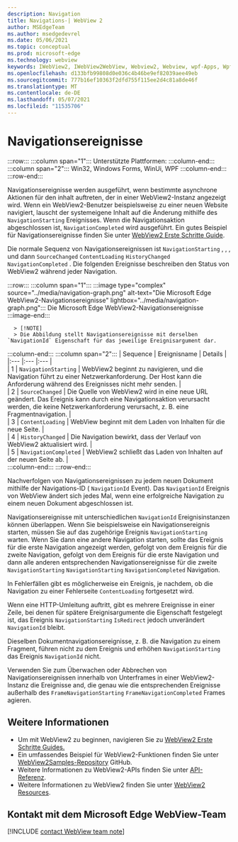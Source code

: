 ```yaml
---
description: Navigation
title: Navigations-| WebView 2
author: MSEdgeTeam
ms.author: msedgedevrel
ms.date: 05/06/2021
ms.topic: conceptual
ms.prod: microsoft-edge
ms.technology: webview
keywords: IWebView2, IWebView2WebView, Webview2, Webview, wpf-Apps, Wpf, Microsoft Edge, ICoreWebView2, ICoreWebView2Host, Browsersteuerung, Edge-HTML
ms.openlocfilehash: d133bfb99808d0e036c4b46be9ef82039aee49eb
ms.sourcegitcommit: 777b16ef10363f2dfd755f115ee2d4c81a8de46f
ms.translationtype: MT
ms.contentlocale: de-DE
ms.lasthandoff: 05/07/2021
ms.locfileid: "11535706"
---
```

# <a name="navigation-events"></a>Navigationsereignisse  

:::row:::
   :::column span="1":::
      Unterstützte Plattformen:
   :::column-end:::
   :::column span="2":::
      Win32, Windows Forms, WinUi, WPF
   :::column-end:::
:::row-end:::  

Navigationsereignisse werden ausgeführt, wenn bestimmte asynchrone Aktionen für den inhalt auftreten, der in einer WebView2-Instanz angezeigt wird.  Wenn ein WebView2-Benutzer beispielsweise zu einer neuen Website navigiert, lauscht der systemeigene Inhalt auf die Änderung mithilfe des `NavigationStarting` Ereignisses.  Wenn die Navigationsaktion abgeschlossen ist, `NavigationCompleted` wird ausgeführt.  Ein gutes Beispiel für Navigationsereignisse finden Sie unter [WebView2 Erste Schritte Guide][Webview2IndexGetStarted].  

<!--todo:  Move the relevant information out of the get started guide to better focus the content and leave the most concise elements in the get started guide.  -->   

Die normale Sequenz von Navigationsereignissen ist `NavigationStarting` , , , und dann `SourceChanged` `ContentLoading` `HistoryChanged` `NavigationCompleted` .  Die folgenden Ereignisse beschreiben den Status von WebView2 während jeder Navigation.  

:::row:::
   :::column span="1":::
      :::image type="complex" source="../media/navigation-graph.png" alt-text="Die Microsoft Edge WebView2-Navigationsereignisse" lightbox="../media/navigation-graph.png":::
         Die Microsoft Edge WebView2-Navigationsereignisse  
      :::image-end:::  
      
      > [!NOTE]
      > Die Abbildung stellt Navigationsereignisse mit derselben `NavigationId` Eigenschaft für das jeweilige Ereignisargument dar.  
   :::column-end:::
   :::column span="2":::
      | Sequence | Ereignisname | Details |  
      |:--- |:--- |:--- |  
      | 1 | `NavigationStarting`  |  WebView2 beginnt zu navigieren, und die Navigation führt zu einer Netzwerkanforderung.  Der Host kann die Anforderung während des Ereignisses nicht mehr senden.  |  
      | 2 | `SourceChanged`  |  Die Quelle von WebView2 wird in eine neue URL geändert.  Das Ereignis kann durch eine Navigationsaktion verursacht werden, die keine Netzwerkanforderung verursacht, z. B. eine Fragmentnavigation.  |  
      | 3 | `ContentLoading`  |  WebView beginnt mit dem Laden von Inhalten für die neue Seite.  |  
      | 4 | `HistoryChanged`  |  Die Navigation bewirkt, dass der Verlauf von WebView2 aktualisiert wird.  |  
      | 5 | `NavigationCompleted`  |  WebView2 schließt das Laden von Inhalten auf der neuen Seite ab.  |  
   :::column-end:::
:::row-end:::

Nachverfolgen von Navigationsereignissen zu jedem neuen Dokument mithilfe der Navigations-ID \( `NavigationId` Event\).  Das `NavigationId` Ereignis von WebView ändert sich jedes Mal, wenn eine erfolgreiche Navigation zu einem neuen Dokument abgeschlossen ist.  

 Navigationsereignisse mit unterschiedlichen `NavigationId` Ereignisinstanzen können überlappen.  Wenn Sie beispielsweise ein Navigationsereignis starten, müssen Sie auf das zugehörige Ereignis `NavigationStarting` warten.  Wenn Sie dann eine andere Navigation starten, sollte das Ereignis für die erste Navigation angezeigt werden, gefolgt von dem Ereignis für die zweite Navigation, gefolgt von dem Ereignis für die erste Navigation und dann alle anderen entsprechenden Navigationsereignisse für die zweite `NavigationStarting` `NavigationStarting` `NavigationCompleted` Navigation.  
 
 In Fehlerfällen gibt es möglicherweise ein Ereignis, je nachdem, ob die Navigation zu einer Fehlerseite `ContentLoading` fortgesetzt wird.  
 
 Wenn eine HTTP-Umleitung auftritt, gibt es mehrere Ereignisse in einer Zeile, bei denen für spätere Ereignisargumente die Eigenschaft festgelegt ist, das Ereignis `NavigationStarting` `IsRedirect` jedoch unverändert `NavigationId` bleibt.  
 
 Dieselben Dokumentnavigationsereignisse, z. B. die Navigation zu einem Fragment, führen nicht zu dem Ereignis und erhöhen `NavigationStarting` das Ereignis `NavigationId` nicht.  

Verwenden Sie zum Überwachen oder Abbrechen von Navigationsereignissen innerhalb von Unterframes in einer WebView2-Instanz die Ereignisse and, die genau wie die entsprechenden Ereignisse außerhalb des `FrameNavigationStarting` `FrameNavigationCompleted` Frames agieren.  

## <a name="see-also"></a>Weitere Informationen  

*   Um mit WebView2 zu beginnen, navigieren Sie zu [WebView2 Erste Schritte Guides.][Webview2IndexGetStarted]  
*   Ein umfassendes Beispiel für WebView2-Funktionen finden Sie unter [WebView2Samples-Repository][GithubMicrosoftedgeWebview2samples] GitHub.  
*   Weitere Informationen zu WebView2-APIs finden Sie unter [API-Referenz][DotnetApiMicrosoftWebWebview2WpfWebview2].  
*   Weitere Informationen zu WebView2 finden Sie unter [WebView2 Resources][Webview2IndexNextSteps].  

## <a name="getting-in-touch-with-the-microsoft-edge-webview-team"></a>Kontakt mit dem Microsoft Edge WebView-Team  

[!INCLUDE [contact WebView team note](../includes/contact-webview-team-note.md)]  

<!-- links -->  

[Webview2IndexGetStarted]: ../index.md#get-started "Erste Schritte – Einführung in Microsoft Edge WebView2 | Microsoft Docs"  
[Webview2IndexNextSteps]: ../index.md#next-steps "Nächste Schritte – Einführung in Microsoft Edge WebView2 | Microsoft Docs"  

[DotnetApiMicrosoftWebWebview2WpfWebview2]: /dotnet/api/microsoft.web.webview2.wpf.webview2 "WebView2-Klasse | Microsoft Docs"  

[GithubMicrosoftedgeWebview2samples]: https://github.com/MicrosoftEdge/WebView2Samples "WebView2-Beispiele – MicrosoftEdge/WebView2Samples | GitHub"  

